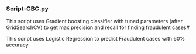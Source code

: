 ### Script-GBC.py 
This script uses Gradient boosting classifier with tuned parameters (after GridSearchCV) to get max precision and recall for finding fraudulent cases#

This script uses Logistic Regression to predict Fraudulent cases with 60% accuracy
